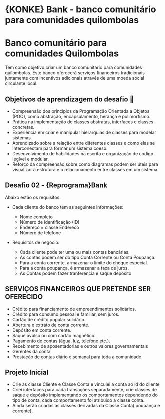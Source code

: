 # {KONKE} Bank - banco comunitário para comunidades quilombolas

# Banco comunitário para comunidades Quilombolas

Tem como objetivo criar um banco comunitário para comunidades quilombolas. Este banco oferecerá serviços financeiros tradicionais juntamente com incentivos adicionais através de uma moeda social circulante local.

## Objetivos de aprendizagem do desafio 🎯
 - Compreensão dos princípios da Programação Orientada a Objetos (POO), como abstração, encapsulamento, herança e polimorfismo.
 - Prática na implementação de classes abstratas, interfaces e classes concretas.
 - Experiência em criar e manipular hierarquias de classes para modelar sistemas.
 - Aprendizado sobre a relação entre diferentes classes e como elas se interconectam para formar um sistema coeso.
 - Desenvolvimento de habilidades na escrita e organização de código legível e modular.
 - Reforço da compreensão sobre como diagramas podem ser úteis para visualizar a estrutura e o relacionamento entre classes em um sistema.

## Desafio 02 - {Reprograma}Bank
 
Abaixo estão os requisitos:
* Cada cliente do banco tem as seguintes informações:
  - Nome completo
  - Número de identificação (ID)
  - Endereço = classe Endereco
  - Número de telefone

* Requisitos de negócio:
  - Cada cliente pode ter uma ou mais contas bancárias.  
  - As contas podem ser do tipo Conta Corrente ou Conta Poupança.
  - Para a conta corrente, armazenar o limite do cheque especial.
  - Para a conta poupança, é armazenar a taxa de juros.
  - As Contas podem fazer tranferencia e saque deposito 

## SERVIÇOS FINANCEIROS QUE PRETENDE SER OFERECIDO

- Crédito para financiamento de empreendimentos solidários.
- Crédito para consumo pessoal e familiar, sem juros.
- Cartão de crédito popular solidário.
- Abertura e extrato de conta corrente.
- Depósito em conta corrente.
- Saque avulso ou com cartão magnético.
- Pagamento de contas (água, luz, telefone etc.).
- Recebimento de aposentadorias e outros valores governamentais
- Gerentes da conta
- Prestação de contas diário e semanal para toda a comunidade


## Projeto Inicial 
- Crie as classe Cliente e Classe Conta  e vinculei a conta ao id do cliente
- Criei interfaces para cada transações separadamente, crie classes de saque e depósito implementando os comportamentos dependendo do tipo de conta, cada comportamento foi atribuido a classe conta.
- Ainda serão criadas as classes derivadas da Classe Conta( poupança e corrente), 


